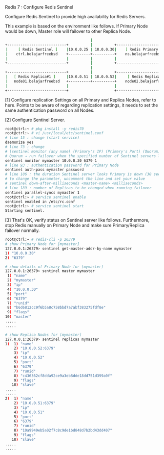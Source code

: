 Redis 7 : Configure Redis Sentinel
 	
Configure Redis Sentinel to provide high availability for Redis Servers.

This example is based on the environment like follows. If Primary Node would be down, Master role will failover to other Replica Node.
```sh
                                       |
+---------------------------+          |          +---------------------------+
|     [ Redis Sentinel ]    |10.0.0.25 | 10.0.0.30|    [ Redis Primary ]      |
|    ctrl.belajarfreebsd    +----------+----------+    ns.belajarfreebsd      |
|                           |          |          |                           |
+---------------------------+          |          +---------------------------+
                                       |
+---------------------------+          |          +---------------------------+
|   [ Redis Replica#1 ]     |10.0.0.51 | 10.0.0.52|     [ Redis Replica#2 ]   |
|   node01.belajarfreebsd   +----------+----------+    node02.belajarfreebsd  |
|                           |                     |                           |
+---------------------------+                     +---------------------------+
```
[1]	Configure replication Settings on all Primary and Replica Nodes, refer to here.
Points to be aware of regarding replication settings, it needs to set the same authentication password on all Nodes.

[2]	Configure Sentinel Server.
```sh
root@ctrl:~ # pkg install -y redis70
root@ctrl:~ # vi /usr/local/etc/sentinel.conf
# line 15 : change (start service)
daemonize yes
# line 73 : change
# [sentinel monitor (any name) (Primary's IP) (Primary's Port) (Quorum)]
# Quorum ⇒ run failover when the specified number of Sentinel servers look Primary is down
sentinel monitor mymaster 10.0.0.30 6379 1
# line 93 : authentication password for Primary Node
sentinel auth-pass mymaster password
# line 106 : the duration Sentinel server looks Primary is down (30 sec by default)
# to change the parameter, uncomment the line and set your value
# sentinel down-after-milliseconds <master-name> <milliseconds>
# line 189 : number of Replicas to be changed when running failover
sentinel parallel-syncs mymaster 1
root@ctrl:~ # service sentinel enable
sentinel enabled in /etc/rc.conf
root@ctrl:~ # service sentinel start
Starting sentinel.
```
[3]	That's OK, verify status on Sentinel server like follows.
Furthermore, stop Redis manually on Primary Node and make sure Primary/Replica failover normally.
```sh
root@ctrl:~ # redis-cli -p 26379
# show Primary Node for [mymaster]
127.0.0.1:26379> sentinel get-master-addr-by-name mymaster 
1) "10.0.0.30"
2) "6379"

# show details of Primary Node for [mymaster]
127.0.0.1:26379> sentinel master mymaster 
 1) "name"
 2) "mymaster"
 3) "ip"
 4) "10.0.0.30"
 5) "port"
 6) "6379"
 7) "runid"
 8) "b6d6812cc9f6b5a8c758bbd7a7abf383275fdf8e"
 9) "flags"
10) "master"
.....
.....

# show Replica Nodes for [mymaster]
127.0.0.1:26379> sentinel replicas mymaster 
1)  1) "name"
    2) "10.0.0.52:6379"
    3) "ip"
    4) "10.0.0.52"
    5) "port"
    6) "6379"
    7) "runid"
    8) "c436362cf8dda92ce9a3eb8dde18dd751d399a0f"
    9) "flags"
   10) "slave"
.....
.....
2)  1) "name"
    2) "10.0.0.51:6379"
    3) "ip"
    4) "10.0.0.51"
    5) "port"
    6) "6379"
    7) "runid"
    8) "10a9949eb5a02f7c8c9de1bd848d7b2bd43dd407"
    9) "flags"
   10) "slave"
.....
.....
```